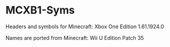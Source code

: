 # MCXB1-Syms
Headers and symbols for Minecraft: Xbox One Edition 1.61.1924.0

Names are ported from Minecraft: Wii U Edition Patch 35
